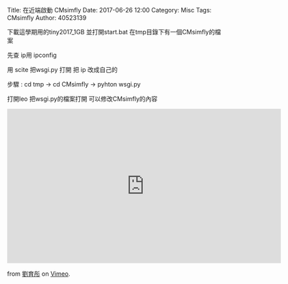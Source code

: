 Title: 在近端啟動 CMsimfly
Date: 2017-06-26 12:00
Category: Misc
Tags: CMsimfly
Author: 40523139

<!-- PELICAN_END_SUMMARY -->

下載這學期用的tiny2017_1GB 並打開start.bat 在tmp目錄下有一個CMsimfly的檔案

先查 ip用 ipconfig     

用 scite 把wsgi.py 打開 把 ip 改成自己的

步驟 : cd tmp -> cd CMsimfly -> pyhton wsgi.py 

打開leo 把wsgi.py的檔案打開 可以修改CMsimfly的內容
             
                    
<iframe src="https://player.vimeo.com/video/215030751" width="640" height="360" frameborder="0" webkitallowfullscreen mozallowfullscreen allowfullscreen></iframe>
<p><a href="https://vimeo.com/215030751"></a> from <a href="https://vimeo.com/user58915964">劉育彤</a> on <a href="https://vimeo.com">Vimeo</a>.</p>